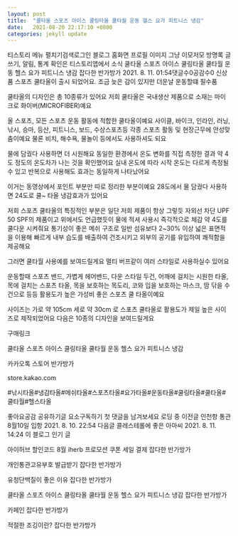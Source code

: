 ```yaml
---
layout: post
title:  "쿨타올 스포츠 아이스 쿨링타올 쿨타월 운동 헬스 요가 피트니스 냉감"
date:   2021-08-20 22:17:10 +0800
categories: jekyll update
---
```

티스토리 메뉴 펼치기검색로그인
블로그 홈화면
프로필 이미지
그냥 이모저모
방명록
글쓰기, 알림, 통계 확인은 티스토리앱에서
소식
쿨타올 스포츠 아이스 쿨링타올 쿨타월 운동 헬스 요가 피트니스 냉감
잡다한 반가방가
2021. 8. 11. 01:54댓글수0공감수0
신상품 스포츠 쿨타올이 출시 되었어요.
조금 늦은 감이 있지만 더운날 운동할떄 필수품

 

쿨타올의 디자인은 총 10종류가 있어요 
저희 쿨타올은 국내생산 제품으로 소재는 마이크로 화이버(MICROFIBER)예요

올 스포츠, 모든 스포츠 운동 활동에 적합한 쿨타올이예요 
사이클, 바이크, 인라인, 러닝, 낚시, 승마, 등산, 피트니스, 보드, 수상스포츠등 각종 스포츠 활동 및 현장근무에 안성맞춤이예요
물론 비치, 해수욕, 물놀이 등에서도 사용하셔도 되요 

물에 담궜다 사용하면 더 시원해요 
동일한 환경에서 온도 변화를 직접 측정한 결과 약 4도 정도의 온도차가 나는 것을 확인했어요 
실내 온도에 따라 시작 온도는 다르게 측정될수 있고 반복으로 사용해도 효과는 동일하게 나타났어요 


이거는 동영상에서 포인트 부분만 따로 정리한 부분이예요 
28도에서 물 담궜다 사용하면 24도로 쿨~ 타올 냉감효과가 있어요 

​저희 스포츠 쿨타올의 특징적인 부분은 
일단 저희 제품이 항상 그렇듯 자외선 차단 UPF 50 SPF의 제품이고 
위에서도 언급했듯이 물에 적셔 사용시 즉각적으로 체감 약 4도를 쿨다운 시켜줘요 
통기성이 좋은 메쉬 구조로 일반 섬유보다 2~30% 이상 넓은 표면적을 이용해 빠르게 내부 습도를 배출하여 건조시키고 외부의 공기를 유입하여 쾌적함을 제공해요 


그러면 쿨타월 사용예를 보여드릴게요
멀티 버프같이 여러 스타일로 사용하실수 있어요 


운동할때 스포츠 밴드, 가볍게 헤어밴드, 다운 스타일 두건, 어깨에 걸치는 시원한 타올, 목에 걸치는 스포츠 타올, 목을 보호하는 목도리, 코와 입을 보호하는 마스크, 땀 닦을 수건으로 등등 활용도가 높은 가성비 좋은 스포츠 쿨 타올이예요 


사이즈는 가로 약 105cm 세로 약 30cm 로 스포츠 쿨타올로 활용도가 제일 높은 사이즈로 제작되었어요 
다음은 10종의 디자인을 보여드릴게요 










구매링크

 
쿨타올 스포츠 아이스 쿨링타올 쿨타월 운동 헬스 요가 피트니스 냉감

카카오톡 스토어 반가방가

store.kakao.com
 

#낚시타올#냉감타올#메쉬타올#스포츠타올#요가타올#운동타올#쿨링타올#쿨타올#쿨타월#헬스타올

좋아요공감
공유하기글 요소구독하기
첫 댓글을 남겨보세요
로딩 중
이전글
인천항 통관 8월10일 입항
2021. 8. 10. 22:54
다음글
콜레스테롤에 좋은 아마씨
2021. 8. 11. 14:24
이 블로그 인기 글

아이허브 할인코드 8월 iherb 프로모션 쿠폰 세일 결제
잡다한 반가방가

개인통관고유부호 발급받기
잡다한 반가방가

유청단백질이 좋은 이유
잡다한 반가방가

쿨타올 스포츠 아이스 쿨링타올 쿨타월 운동 헬스 요가 피트니스 냉감
잡다한 반가방가

카페인
잡다한 반가방가

적절한 조깅이란?
잡다한 반가방가